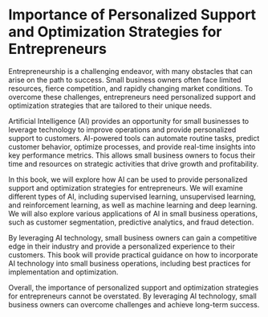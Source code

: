 Importance of Personalized Support and Optimization Strategies for Entrepreneurs
==============================================================================================

Entrepreneurship is a challenging endeavor, with many obstacles that can arise on the path to success. Small business owners often face limited resources, fierce competition, and rapidly changing market conditions. To overcome these challenges, entrepreneurs need personalized support and optimization strategies that are tailored to their unique needs.

Artificial Intelligence (AI) provides an opportunity for small businesses to leverage technology to improve operations and provide personalized support to customers. AI-powered tools can automate routine tasks, predict customer behavior, optimize processes, and provide real-time insights into key performance metrics. This allows small business owners to focus their time and resources on strategic activities that drive growth and profitability.

In this book, we will explore how AI can be used to provide personalized support and optimization strategies for entrepreneurs. We will examine different types of AI, including supervised learning, unsupervised learning, and reinforcement learning, as well as machine learning and deep learning. We will also explore various applications of AI in small business operations, such as customer segmentation, predictive analytics, and fraud detection.

By leveraging AI technology, small business owners can gain a competitive edge in their industry and provide a personalized experience to their customers. This book will provide practical guidance on how to incorporate AI technology into small business operations, including best practices for implementation and optimization.

Overall, the importance of personalized support and optimization strategies for entrepreneurs cannot be overstated. By leveraging AI technology, small business owners can overcome challenges and achieve long-term success.
